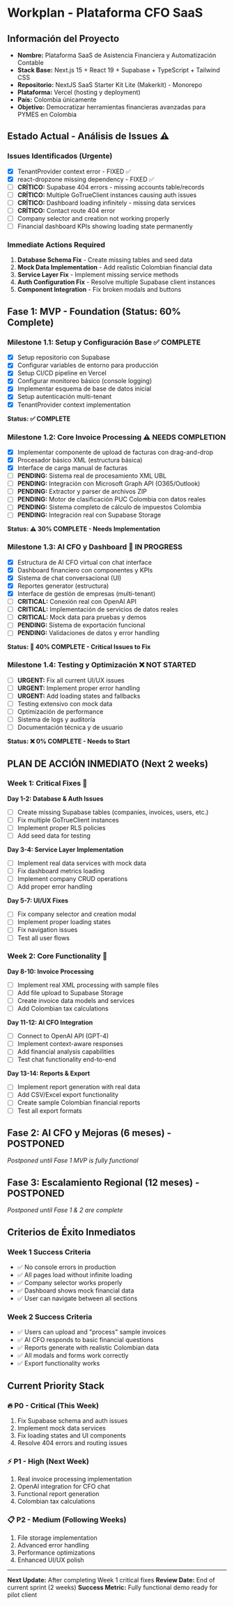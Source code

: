 # Workplan - Plataforma CFO SaaS

## Información del Proyecto
- **Nombre:** Plataforma SaaS de Asistencia Financiera y Automatización Contable
- **Stack Base:** Next.js 15 + React 19 + Supabase + TypeScript + Tailwind CSS
- **Repositorio:** NextJS SaaS Starter Kit Lite (Makerkit) - Monorepo
- **Plataforma:** Vercel (hosting y deployment)
- **País:** Colombia únicamente
- **Objetivo:** Democratizar herramientas financieras avanzadas para PYMES en Colombia

## Estado Actual - Análisis de Issues ⚠️

### Issues Identificados (Urgente)
- [x] TenantProvider context error - FIXED ✅
- [x] react-dropzone missing dependency - FIXED ✅  
- [ ] **CRÍTICO:** Supabase 404 errors - missing accounts table/records
- [ ] **CRÍTICO:** Multiple GoTrueClient instances causing auth issues
- [ ] **CRÍTICO:** Dashboard loading infinitely - missing data services
- [ ] **CRÍTICO:** Contact route 404 error
- [ ] Company selector and creation not working properly
- [ ] Financial dashboard KPIs showing loading state permanently

### Immediate Actions Required
1. **Database Schema Fix** - Create missing tables and seed data
2. **Mock Data Implementation** - Add realistic Colombian financial data
3. **Service Layer Fix** - Implement missing service methods  
4. **Auth Configuration Fix** - Resolve multiple Supabase client instances
5. **Component Integration** - Fix broken modals and buttons

## Fase 1: MVP - Foundation (Status: 60% Complete)

### Milestone 1.1: Setup y Configuración Base ✅ COMPLETE
- [x] Setup repositorio con Supabase
- [x] Configurar variables de entorno para producción  
- [x] Setup CI/CD pipeline en Vercel
- [x] Configurar monitoreo básico (console logging)
- [x] Implementar esquema de base de datos inicial
- [x] Setup autenticación multi-tenant
- [x] TenantProvider context implementation

**Status: ✅ COMPLETE**

### Milestone 1.2: Core Invoice Processing ⚠️ NEEDS COMPLETION  
- [x] Implementar componente de upload de facturas con drag-and-drop
- [x] Procesador básico XML (estructura básica)
- [x] Interface de carga manual de facturas
- [ ] **PENDING:** Sistema real de procesamiento XML UBL
- [ ] **PENDING:** Integración con Microsoft Graph API (O365/Outlook) 
- [ ] **PENDING:** Extractor y parser de archivos ZIP
- [ ] **PENDING:** Motor de clasificación PUC Colombia con datos reales
- [ ] **PENDING:** Sistema completo de cálculo de impuestos Colombia
- [ ] **PENDING:** Integración real con Supabase Storage

**Status: ⚠️ 30% COMPLETE - Needs Implementation**

### Milestone 1.3: AI CFO y Dashboard 🔄 IN PROGRESS
- [x] Estructura de AI CFO virtual con chat interface
- [x] Dashboard financiero con componentes y KPIs 
- [x] Sistema de chat conversacional (UI)
- [x] Reportes generator (estructura)
- [x] Interface de gestión de empresas (multi-tenant)
- [ ] **CRITICAL:** Conexión real con OpenAI API
- [ ] **CRITICAL:** Implementación de servicios de datos reales
- [ ] **CRITICAL:** Mock data para pruebas y demos
- [ ] **PENDING:** Sistema de exportación funcional
- [ ] **PENDING:** Validaciones de datos y error handling

**Status: 🔄 40% COMPLETE - Critical Issues to Fix**

### Milestone 1.4: Testing y Optimización ❌ NOT STARTED
- [ ] **URGENT:** Fix all current UI/UX issues
- [ ] **URGENT:** Implement proper error handling
- [ ] **URGENT:** Add loading states and fallbacks
- [ ] Testing extensivo con mock data
- [ ] Optimización de performance
- [ ] Sistema de logs y auditoría
- [ ] Documentación técnica y de usuario

**Status: ❌ 0% COMPLETE - Needs to Start**

## PLAN DE ACCIÓN INMEDIATO (Next 2 weeks)

### Week 1: Critical Fixes 🚨
**Day 1-2: Database & Auth Issues**
- [ ] Create missing Supabase tables (companies, invoices, users, etc.)
- [ ] Fix multiple GoTrueClient instances
- [ ] Implement proper RLS policies
- [ ] Add seed data for testing

**Day 3-4: Service Layer Implementation** 
- [ ] Implement real data services with mock data
- [ ] Fix dashboard metrics loading
- [ ] Implement company CRUD operations
- [ ] Add proper error handling

**Day 5-7: UI/UX Fixes**
- [ ] Fix company selector and creation modal
- [ ] Implement proper loading states
- [ ] Fix navigation issues
- [ ] Test all user flows

### Week 2: Core Functionality 🔧
**Day 8-10: Invoice Processing**
- [ ] Implement real XML processing with sample files
- [ ] Add file upload to Supabase Storage  
- [ ] Create invoice data models and services
- [ ] Add Colombian tax calculations

**Day 11-12: AI CFO Integration**
- [ ] Connect to OpenAI API (GPT-4)
- [ ] Implement context-aware responses
- [ ] Add financial analysis capabilities
- [ ] Test chat functionality end-to-end

**Day 13-14: Reports & Export**
- [ ] Implement report generation with real data
- [ ] Add CSV/Excel export functionality
- [ ] Create sample Colombian financial reports
- [ ] Test all export formats

## Fase 2: AI CFO y Mejoras (6 meses) - POSTPONED
*Postponed until Fase 1 MVP is fully functional*

## Fase 3: Escalamiento Regional (12 meses) - POSTPONED  
*Postponed until Fase 1 & 2 are complete*

## Criterios de Éxito Inmediatos

### Week 1 Success Criteria
- ✅ No console errors in production
- ✅ All pages load without infinite loading
- ✅ Company selector works properly
- ✅ Dashboard shows mock financial data
- ✅ User can navigate between all sections

### Week 2 Success Criteria  
- ✅ Users can upload and "process" sample invoices
- ✅ AI CFO responds to basic financial questions
- ✅ Reports generate with realistic Colombian data
- ✅ All modals and forms work correctly
- ✅ Export functionality works

## Current Priority Stack

### 🔥 P0 - Critical (This Week)
1. Fix Supabase schema and auth issues
2. Implement mock data services
3. Fix loading states and UI components
4. Resolve 404 errors and routing issues

### ⚡ P1 - High (Next Week)  
1. Real invoice processing implementation
2. OpenAI integration for CFO chat
3. Functional report generation
4. Colombian tax calculations

### 📋 P2 - Medium (Following Weeks)
1. File storage implementation
2. Advanced error handling
3. Performance optimizations
4. Enhanced UI/UX polish

---

**Next Update:** After completing Week 1 critical fixes
**Review Date:** End of current sprint (2 weeks)
**Success Metric:** Fully functional demo ready for pilot client